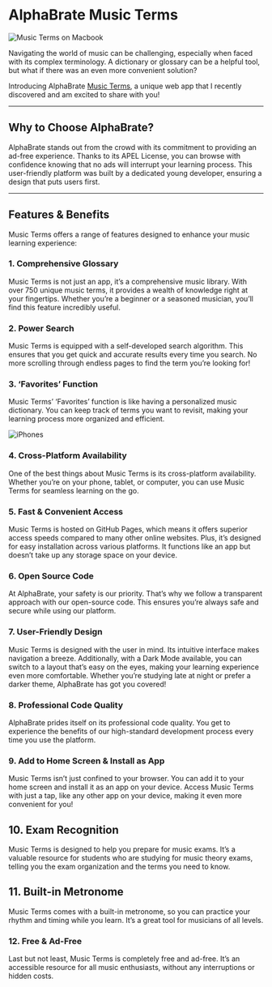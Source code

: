 # AlphaBrate Music Terms

![Music Terms on Macbook](assets/macbook-mt.png?bg=transparent&size=medium&center=true)

Navigating the world of music can be challenging, especially when faced with its complex terminology. A dictionary or glossary can be a helpful tool, but what if there was an even more convenient solution?

Introducing AlphaBrate [Music Terms](/apps/app/music-terms.html), a unique web app that I recently discovered and am excited to share with you!

<hr>

## Why to Choose AlphaBrate?

AlphaBrate stands out from the crowd with its commitment to providing an ad-free experience. Thanks to its APEL License, you can browse with confidence knowing that no ads will interrupt your learning process. This user-friendly platform was built by a dedicated young developer, ensuring a design that puts users first.

<hr>

## Features & Benefits

Music Terms offers a range of features designed to enhance your music learning experience:

### 1. Comprehensive Glossary

Music Terms is not just an app, it’s a comprehensive music library. With over 750 unique music terms, it provides a wealth of knowledge right at your fingertips. Whether you’re a beginner or a seasoned musician, you’ll find this feature incredibly useful.

### 2. Power Search

Music Terms is equipped with a self-developed search algorithm. This ensures that you get quick and accurate results every time you search. No more scrolling through endless pages to find the term you’re looking for!

### 3. ‘Favorites’ Function

Music Terms’ ‘Favorites’ function is like having a personalized music dictionary. You can keep track of terms you want to revisit, making your learning process more organized and efficient.

![iPhones](assets/iphones.png?bg=transparent&size=medium&center=true)

### 4. Cross-Platform Availability

One of the best things about Music Terms is its cross-platform availability. Whether you’re on your phone, tablet, or computer, you can use Music Terms for seamless learning on the go.

### 5. Fast & Convenient Access

Music Terms is hosted on GitHub Pages, which means it offers superior access speeds compared to many other online websites. Plus, it’s designed for easy installation across various platforms. It functions like an app but doesn’t take up any storage space on your device.

### 6. Open Source Code

At AlphaBrate, your safety is our priority. That’s why we follow a transparent approach with our open-source code. This ensures you’re always safe and secure while using our platform.

### 7. User-Friendly Design

Music Terms is designed with the user in mind. Its intuitive interface makes navigation a breeze. Additionally, with a Dark Mode available, you can switch to a layout that’s easy on the eyes, making your learning experience even more comfortable. Whether you’re studying late at night or prefer a darker theme, AlphaBrate has got you covered!

### 8. Professional Code Quality

AlphaBrate prides itself on its professional code quality. You get to experience the benefits of our high-standard development process every time you use the platform.

### 9. Add to Home Screen & Install as App

Music Terms isn’t just confined to your browser. You can add it to your home screen and install it as an app on your device. Access Music Terms with just a tap, like any other app on your device, making it even more convenient for you!

## 10. Exam Recognition

Music Terms is designed to help you prepare for music exams. It’s a valuable resource for students who are studying for music theory exams, telling you the exam organization and the terms you need to know.

## 11. Built-in Metronome

Music Terms comes with a built-in metronome, so you can practice your rhythm and timing while you learn. It’s a great tool for musicians of all levels.

### 12. Free & Ad-Free

Last but not least, Music Terms is completely free and ad-free. It’s an accessible resource for all music enthusiasts, without any interruptions or hidden costs.